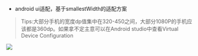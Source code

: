 - android ui适配，基于smallestWidth的适配方案


> Tips:大部分手机的宽度dp值集中在320-450之间，大部分1080P的手机应该都是360dp。如果拿不定主意可以在Android studio中查看Virtual Device Configuration

![](https://github.com/ladingwu/dimens_sw/blob/master/tips.jpg)
